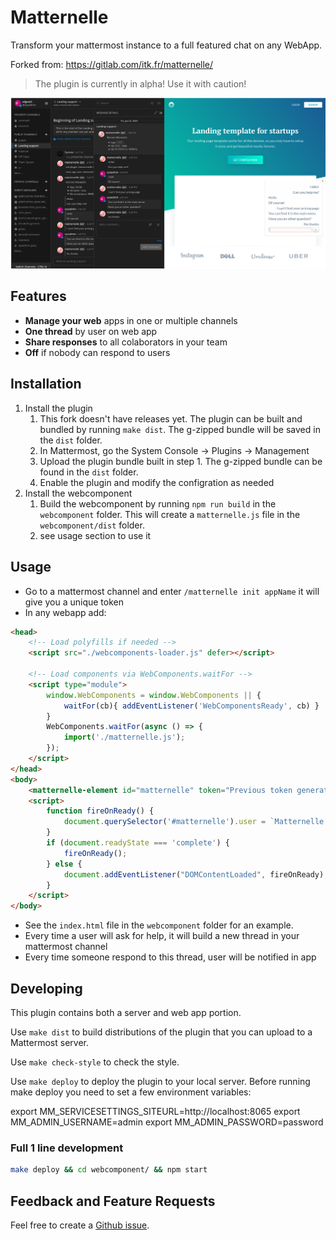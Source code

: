 # Matternelle

Transform your mattermost instance to a full featured chat on any WebApp.

Forked from: https://gitlab.com/itk.fr/matternelle/

> The plugin is currently in alpha! Use it with caution!

![Matternelle Plugin screenshot](./screenshot.png)

## Features

* **Manage your web** apps in one or multiple channels
* **One thread** by user on web app
* **Share responses** to all colaborators in your team
* **Off** if nobody can respond to users

## Installation

1. Install the plugin
    1. This fork doesn't have releases yet. The plugin can be built and bundled by running `make dist`. The g-zipped bundle will be saved in the `dist` folder.
    2. In Mattermost, go the System Console -> Plugins -> Management
    3. Upload the plugin bundle built in step 1. The g-zipped bundle can be found in the `dist` folder.
    4. Enable the plugin and modify the configration as needed
2. Install the webcomponent
    1. Build the webcomponent by running `npm run build` in the `webcomponent` folder. This will create a `matternelle.js` file in the `webcomponent/dist` folder.
    2. see usage section to use it

## Usage

* Go to a mattermost channel and enter `/matternelle init appName` it will give you a unique token
* In any webapp add:

```html
<head>
    <!-- Load polyfills if needed -->
    <script src="./webcomponents-loader.js" defer></script> 

    <!-- Load components via WebComponents.waitFor -->
    <script type="module">
        window.WebComponents = window.WebComponents || { 
            waitFor(cb){ addEventListener('WebComponentsReady', cb) }
        } 
        WebComponents.waitFor(async () => { 
            import('./matternelle.js');
        });
    </script>
</head>
<body>
    <matternelle-element id="matternelle" token="Previous token generated (XXX-YYYY-MMMM-ZZ)" url="Mattermost url without protocol but with websocket port (127.0.0.1:8989)"></matternelle-element>
    <script>
        function fireOnReady() { 
            document.querySelector('#matternelle').user = `Matternelle user`;
        }
        if (document.readyState === 'complete') {
            fireOnReady();
        } else {
            document.addEventListener("DOMContentLoaded", fireOnReady);
        }
    </script>
</body>
```
* See the `index.html` file in the `webcomponent` folder for an example.
* Every time a user will ask for help, it will build a new thread in your mattermost channel
* Every time someone respond to this thread, user will be notified in app

## Developing

This plugin contains both a server and web app portion.

Use `make dist` to build distributions of the plugin that you can upload to a Mattermost server.

Use `make check-style` to check the style.

Use `make deploy` to deploy the plugin to your local server. Before running make deploy you need to set a few environment variables:

export MM_SERVICESETTINGS_SITEURL=http://localhost:8065
export MM_ADMIN_USERNAME=admin
export MM_ADMIN_PASSWORD=password

### Full 1 line development

```sh
make deploy && cd webcomponent/ && npm start
```

## Feedback and Feature Requests

Feel free to create a [Github issue](https://github.com/ashishbhate/matternelle/issues).

